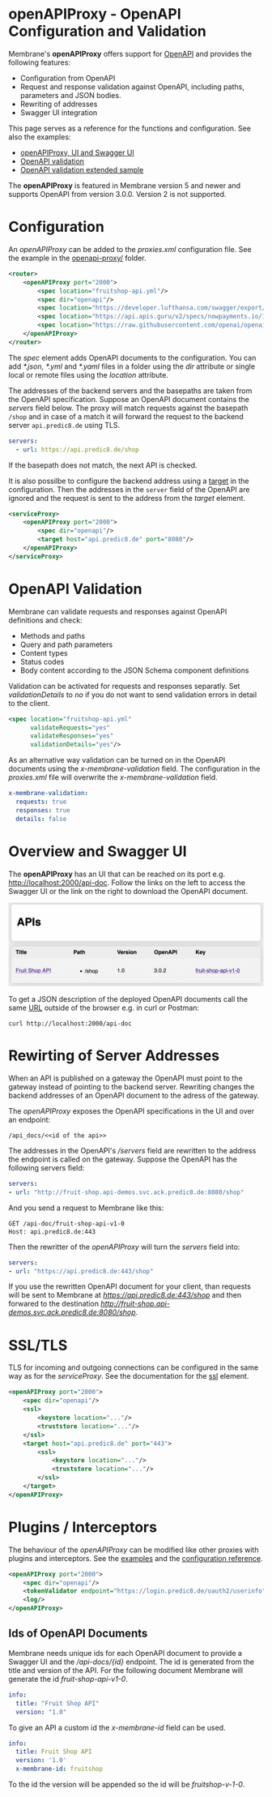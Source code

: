 # openAPIProxy - OpenAPI Configuration and Validation

Membrane's **openAPIProxy** offers support for [OpenAPI](https://github.com/OAI/OpenAPI-Specification) and provides the following features:

- Configuration from OpenAPI
- Request and response validation against OpenAPI, including paths, parameters and JSON bodies.
- Rewriting of addresses
- Swagger UI integration 

This page serves as a reference for the functions and configuration. See also the examples:

- [openAPIProxy, UI and Swagger UI](openapi-proxy)
- [OpenAPI validation](openapi-validation-simple)
- [OpenAPI validation extended sample](openapi-validation)

The **openAPIProxy** is featured in Membrane version 5 and newer and supports OpenAPI from version 3.0.0. Version 2 is not supported.



# Configuration

An _openAPIProxy_ can be added to the _proxies.xml_ configuration file. See the example in the [openapi-proxy/](openapi-proxy/) folder.

```xml
<router>
    <openAPIProxy port="2000">
        <spec location="fruitshop-api.yml"/>
        <spec dir="openapi"/>
        <spec location="https://developer.lufthansa.com/swagger/export/21516"/>
        <spec location="https://api.apis.guru/v2/specs/nowpayments.io/1.0.0/openapi.json"/>
        <spec location="https://raw.githubusercontent.com/openai/openai-openapi/master/openapi.yaml"/>
    </openAPIProxy>
</router>
```

The _spec_ element adds OpenAPI documents to the configuration. You can add _*.json_, _*.yml_ and _*.yaml_ files in a folder using the _dir_ attribute or single local or remote files using the _location_ attribute. 

The addresses of the backend servers and the basepaths are taken from the OpenAPI specification. Suppose an OpenAPI document contains the _servers_ field below. The proxy will match requests against the basepath ```/shop``` and in case of a match it will forward the request to the backend server ```api.predic8.de``` using TLS.

```yaml
servers:
  - url: https://api.predic8.de/shop
```

If the basepath does not match, the next API is checked. 

It is also possilbe to configure the backend address using a [target](https://www.membrane-soa.org/service-proxy-doc/4.8/configuration/reference/target.htm) in the configuration. Then the addresses in the ```server``` field of the OpenAPI are ignored and the request is sent to the address from the _target_ element.

```xml
<serviceProxy>
    <openAPIProxy port="2000">
        <spec dir="openapi"/>
        <target host="api.predic8.de" port="8080"/>
    </openAPIProxy>
</serviceProxy>
```

# OpenAPI Validation

Membrane can validate requests and responses against OpenAPI definitions and check:

- Methods and paths
- Query and path parameters
- Content types
- Status codes
- Body content according to the JSON Schema component definitions 

Validation can be activated for requests and responses separatly. Set _validationDetails_ to _no_ if you do not want to send validation errors in detail to the client.

```xml
<spec location="fruitshop-api.yml" 
      validateRequests="yes" 
      validateResponses="yes" 
      validationDetails="yes"/>
```

As an alternative way validation can be turned on in the OpenAPI documents using the _x-membrane-validation_ field. The configuration in the _proxies.xml_ file will overwrite the _x-membrane-validation_ field.

```yaml
x-membrane-validation:
  requests: true
  responses: true
  details: false
```

# Overview and Swagger UI

The __openAPIProxy__ has an UI that can be reached on its port e.g. [http://localhost:2000/api-doc](http://localhost:2000/api-doc). Follow the links on the left to access the Swagger UI or the link on the right to download the OpenAPI document.

![Overview UI](openapi-proxy/api-overview.png)

To get a JSON description of the deployed OpenAPI documents call the same <a href="curl http://localhost:2000/api-doc">URL</a> outside of the browser e.g. in curl or Postman:

```
curl http://localhost:2000/api-doc
```


# Rewirting of Server Addresses

When an API is published on a gateway the OpenAPI must point to the gateway instead of pointing to the backend server. Rewriting changes the backend addresses of an OpenAPI document to the adress of the gateway.

The _openAPIProxy_ exposes the OpenAPI specifications in the UI and over an endpoint:

```
/api_docs/<<id of the api>>
```

The addresses in the OpenAPI's _/servers_ field are rewritten to the address the endpoint is called on the gateway. Suppose the OpenAPI has the following servers field:

```yaml
servers:
- url: "http://fruit-shop.api-demos.svc.ack.predic8.de:8080/shop"
```

And you send a request to Membrane like this:

```http request
GET /api-doc/fruit-shop-api-v1-0
Host: api.predic8.de:443
```

Then the rewritter of the _openAPIProxy_ will turn the _servers_ field into:

```yaml
servers:
- url: "https://api.predic8.de:443/shop"
```

If you use the rewritten OpenAPI document for your client, than requests will be sent to Membrane at _https://api.predic8.de:443/shop_ and then forwared to the destination _http://fruit-shop.api-demos.svc.ack.predic8.de:8080/shop_.


# SSL/TLS

TLS for incoming and outgoing connections can be configured in the same way as for the _serviceProxy_. See the documentation for the [ssl](https://www.membrane-soa.org/service-proxy-doc/4.8/configuration/reference/ssl.htm) element.

```xml
<openAPIProxy port="2000">
    <spec dir="openapi"/>
    <ssl>
        <keystore location="..."/>
        <truststore location="..."/>
    </ssl>
    <target host="api.predic8.de" port="443">
        <ssl>
            <keystore location="..."/>
            <truststore location="..."/>
        </ssl>
    </target>
</openAPIProxy>
```


# Plugins / Interceptors

The behaviour of the _openAPIProxy_ can be modified like other proxies with plugins and interceptors. See the [examples](..) and the [configuration reference](http://membrane-soa.org/service-proxy-doc/4.8/configuration/reference/).

```xml
<openAPIProxy port="2000">
    <spec dir="openapi"/>
    <tokenValidator endpoint="https://login.predic8.de/oauth2/userinfo"/>
    <log/>
</openAPIProxy>
```

## Ids of OpenAPI Documents

Membrane needs unique ids for each OpenAPI document to provide a Swagger UI and the _/api-docs/{id}_ endpoint. The id is generated from the title and version of the API. For the following document Membrane will generate the id _fruit-shop-api-v1-0_.

```yaml
info:
  title: "Fruit Shop API"
  version: "1.0"
```

To give an API a custom id the _x-membrane-id_ field can be used.

```yaml
info:
  title: Fruit Shop API
  version: '1.0'
  x-membrane-id: fruitshop
```

To the id the version will be appended so the id will be _fruitshop-v-1-0_.
